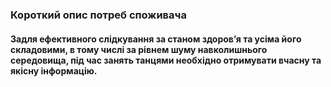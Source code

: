 ### Короткий опис потреб споживача
#### Задля ефективного слідкування за станом здоровʼя та усіма його складовими, в тому числі за рівнем шуму навколишнього середовища, під час занять танцями необхідно отримувати вчасну та якісну інформацію.
